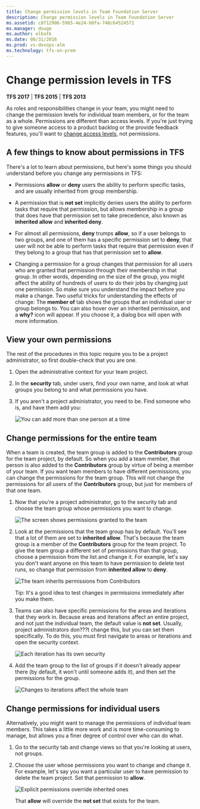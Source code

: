 ```yaml
---
title: Change permission levels in Team Foundation Server
description: Change permission levels in Team Foundation Server
ms.assetid: c8f12906-5965-4e24-b0fa-748c64524572
ms.manager: douge
ms.author: elbatk
ms.date: 08/31/2016
ms.prod: vs-devops-alm
ms.technology: tfs-on-prem
---
```


# Change permission levels in TFS

**TFS 2017** | **TFS 2015** | **TFS 2013**

As roles and responsibilities change in your team, you might need to
change the permission levels for individual team members, or for the
team as a whole. Permissions are different than access levels. If you're
just trying to give someone access to a product backlog or the provide
feedback features, you'll want to [change access levels](../../../work/connect/change-access-levels.md), not
permissions.

## A few things to know about permissions in TFS

There's a lot to learn about permissions, but here's some things you
should understand before you change any permissions in TFS:

-   Permissions **allow** or 
    **deny** users the ability to perform specific
    tasks, and are usually inherited from group membership.

-   A permission that is **not set** implicitly
    denies users the ability to perform tasks that require that
    permission, but allows membership in a group that does have that
    permission set to take precedence, also known as 
    **inherited allow** and 
    **inherited deny**.

-   For almost all permissions, **deny** trumps
    **allow**, so if a user belongs to two
    groups, and one of them has a specific permission set to 
    **deny**, that user will not be able to perform
    tasks that require that permission even if they belong to a group
    that has that permission set to **allow**.

-   Changing a permission for a group changes that permission for all
    users who are granted that permission through their membership in
    that group. In other words, depending on the size of the group, you
    might affect the ability of hundreds of users to do their jobs by
    changing just one permission. So make sure you understand the impact
    before you make a change. Two useful tricks for understanding the
    effects of change: The **member of** tab
    shows the groups that an individual user or group belongs to. You
    can also hover over an inherited permission, and a 
    **why?** icon will appear. If you choose it, a
    dialog box will open with more information.


## View your own permissions

The rest of the procedures in this topic require you to be a project
administrator, so first double-check that you are one.

1.  Open the administrative context for your team project.

2.  In the **security** tab, under users, find
    your own name, and look at what groups you belong to and what
    permissions you have.

3.  If you aren't a project administrator, you need to be. Find someone
    who is, and have them add you:

    ![You can add more than one person at a time](_img/add-proj-admin-dlg.png)


## Change permissions for the entire team

When a team is created, the team group is added to the 
**Contributors** group for the team project, by
default. So when you add a team member, that person is also added to the
**Contributors** group by virtue of being a
member of your team. If you want team members to have different
permissions, you can change the permissions for the team group. This
will not change the permissions for all users of the 
**Contributors** group, but just for members of that
one team.

1.  Now that you're a project administrator, go to the security tab and
    choose the team group whose permissions you want to change.

    ![The screen shows permissions granted to the team](_img/team-permissions.png)

2.  Look at the permissions that the team group has by default. You'll
    see that a lot of them are set to **inherited
    allow**. That's because the team group is a member of the 
    **Contributors** group for the team project. To
    give the team group a different set of permissions than that group,
    choose a permission from the list and change it. For example, let's
    say you don't want anyone on this team to have permission to delete
    test runs, so change that permission from 
    **inherited allow** to 
    **deny**.

    ![The team inherits permissions from Contributors](_img/team-inherits-from-contribs.png)

    Tip: It's a good idea to test changes in permissions immediately
    after you make them.

3.  Teams can also have specific permissions for the areas and
    iterations that they work in. Because areas and iterations affect an
    entire project, and not just the individual team, the default value
    is **not set**. Usually, project
    administrators don???t change this, but you can set
    them specifically. To do this, you must first navigate to areas or
    iterations and open the security context.

    ![Each iteration has its own security](_img/each-iteration-permissions.png)

4.  Add the team group to the list of groups if it doesn't already
    appear there (by default, it won't until someone adds it), and then
    set the permissions for the group.

    ![Changes to iterations affect the whole team](_img/iteration-changes-whole-team.png)


## Change permissions for individual users

Alternatively, you might want to manage the permissions of individual
team members. This takes a little more work and is more time-consuming
to manage, but allows you a finer degree of control over who can do
what.

1.  Go to the security tab and change views so that you're looking at
    users, not groups.

2.  Choose the user whose permissions you want to change and change it.
    For example, let's say you want a particular user to have permission
    to delete the team project. Set that permission to 
    **allow**.

    ![Explicit permissions override inherited ones](_img/explicit-overrides-implicit.png)

    That **allow** will override the **not set** that exists for the team.
